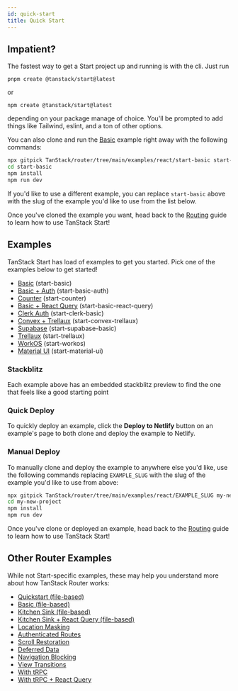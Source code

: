 ```yaml
---
id: quick-start
title: Quick Start
---
```


## Impatient?

The fastest way to get a Start project up and running is with the cli. Just run

```
pnpm create @tanstack/start@latest
```

or

```
npm create @tanstack/start@latest
```

depending on your package manage of choice. You'll be prompted to add things like Tailwind, eslint, and a ton of other options.

You can also clone and run the [Basic](https://github.com/TanStack/router/tree/main/examples/react/start-basic) example right away with the following commands:

```bash
npx gitpick TanStack/router/tree/main/examples/react/start-basic start-basic
cd start-basic
npm install
npm run dev
```

If you'd like to use a different example, you can replace `start-basic` above with the slug of the example you'd like to use from the list below.

Once you've cloned the example you want, head back to the [Routing](../guide/routing) guide to learn how to use TanStack Start!

## Examples

TanStack Start has load of examples to get you started. Pick one of the examples below to get started!

- [Basic](https://github.com/TanStack/router/tree/main/examples/react/start-basic) (start-basic)
- [Basic + Auth](https://github.com/TanStack/router/tree/main/examples/react/start-basic-auth) (start-basic-auth)
- [Counter](https://github.com/TanStack/router/tree/main/examples/react/start-counter) (start-counter)
- [Basic + React Query](https://github.com/TanStack/router/tree/main/examples/react/start-basic-react-query) (start-basic-react-query)
- [Clerk Auth](https://github.com/TanStack/router/tree/main/examples/react/start-clerk-basic) (start-clerk-basic)
- [Convex + Trellaux](https://github.com/TanStack/router/tree/main/examples/react/start-convex-trellaux) (start-convex-trellaux)
- [Supabase](https://github.com/TanStack/router/tree/main/examples/react/start-supabase-basic) (start-supabase-basic)
- [Trellaux](https://github.com/TanStack/router/tree/main/examples/react/start-trellaux) (start-trellaux)
- [WorkOS](https://github.com/TanStack/router/tree/main/examples/react/start-workos) (start-workos)
- [Material UI](https://github.com/TanStack/router/tree/main/examples/react/start-material-ui) (start-material-ui)

### Stackblitz

Each example above has an embedded stackblitz preview to find the one that feels like a good starting point

### Quick Deploy

To quickly deploy an example, click the **Deploy to Netlify** button on an example's page to both clone and deploy the example to Netlify.

### Manual Deploy

To manually clone and deploy the example to anywhere else you'd like, use the following commands replacing `EXAMPLE_SLUG` with the slug of the example you'd like to use from above:

```bash
npx gitpick TanStack/router/tree/main/examples/react/EXAMPLE_SLUG my-new-project
cd my-new-project
npm install
npm run dev
```

Once you've clone or deployed an example, head back to the [Routing](../guide/routing) guide to learn how to use TanStack Start!

## Other Router Examples

While not Start-specific examples, these may help you understand more about how TanStack Router works:

- [Quickstart (file-based)](https://github.com/TanStack/router/tree/main/examples/react/quickstart-file-based)
- [Basic (file-based)](https://github.com/TanStack/router/tree/main/examples/react/basic-file-based)
- [Kitchen Sink (file-based)](https://github.com/TanStack/router/tree/main/examples/react/kitchen-sink-file-based)
- [Kitchen Sink + React Query (file-based)](https://github.com/TanStack/router/tree/main/examples/react/kitchen-sink-react-query-file-based)
- [Location Masking](https://github.com/TanStack/router/tree/main/examples/react/location-masking)
- [Authenticated Routes](https://github.com/TanStack/router/tree/main/examples/react/authenticated-routes)
- [Scroll Restoration](https://github.com/TanStack/router/tree/main/examples/react/scroll-restoration)
- [Deferred Data](https://github.com/TanStack/router/tree/main/examples/react/deferred-data)
- [Navigation Blocking](https://github.com/TanStack/router/tree/main/examples/react/navigation-blocking)
- [View Transitions](https://github.com/TanStack/router/tree/main/examples/react/view-transitions)
- [With tRPC](https://github.com/TanStack/router/tree/main/examples/react/with-trpc)
- [With tRPC + React Query](https://github.com/TanStack/router/tree/main/examples/react/with-trpc-react-query)
